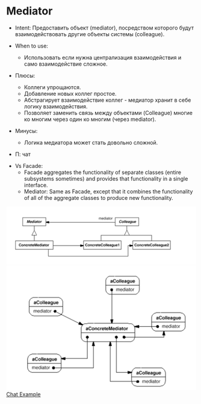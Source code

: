 # Mediator
* Intent: Предоставить объект (mediator), посредством которого будут взаимодействовать другие объекты системы (colleague).
* When to use:
  + Использовать если нужна централизация взаимодействия и само взаимодействие сложное.
* Плюсы:
  + Коллеги упрощаются.
  + Добавление новых коллег простое.
  + Абстрагирует взаимодействие коллег - медиатор хранит в себе логику взаимодействия.
  + Позволяет заменить связь между объектами (Colleague) многие ко многим через один ко многим (через mediator).

* Минусы:
  + Логика медиатора может стать довольно сложной.
* П: чат
+ Vs Facade:
    - Facade aggregates the functionality of separate classes (entire subsystems sometimes) and provides that functionality in a single interface.
    - Mediator: Same as Facade, except that it combines the functionality of all of the aggregate classes to produce new functionality.


![uml](mediatorUml.png)
![typicalStructure](typicalStructure.png)
[Chat Example](../../../src/main/java/arbocdi/dp/behavorial/mediator/Chat.java)
